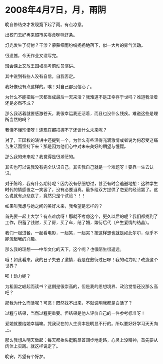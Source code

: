 # 2008年4月7日，月，雨阴

晚自修结束才发现竟下起了雨。有点凉意。

出校门去好再来超市买零食咪咪虾条。

灯光发生了衍射？干涉？蒙蒙细雨纷纷扬扬地落下，似一大片的雾气流动。

很遗憾，今天作业又没写完。

班会课上又放王国权高考前动员演讲。

其中说到有些人没有自信，自我否定。

我好像也有点这样的。唉！对自己都没信心了。

为什么不能把每一天都当成最后一天来活？我难道不是正幸存于世吗？难道我活着还是必然不成？

那么我活着就要感激苍天，我很幸运我还活着，而且也没什么残疾。难道这些是理所当然的吗？

我懂不懂珍惜呀！连现在都把握不了还谈什么未来呢？

对了，王国权的演讲中还提到一个，为什么有些活得充满激情或者说为何忍受这痛苦生活而坚持下来？那是因为他们心中对未来美好的期望与憧憬。

那么我的未来呢？我觉得是很渺茫的。

其实也可以说我没有完全认识自己。其实我自己就是一个难题呀！要靠一生去认识。

对于陈玲，我有什么期待呢？因为没有仔细想过，甚至有时会逃避地想：这种学生时代的情感置之一笑罢了，没有必要当真。最多给双方提供了恋爱的经验罢了。这么说就有点悲哀了，竟然只是个试验？！！

如果叫我想与她之间的美好未来，我希望是怎样的？

首先要一起上大学？有点难度呀！那就不考虑这个，更久以后的呢？我们都找到了工作，积蓄了钱财，买了房，买了车，结了婚，繁衍后代（产生爱情的结晶）。

我们一起进餐，一起看电影，一起笑，一起哭？按这样想也就是如此尔尔，似乎不能激起我的兴趣。

那么我的理想——中华文化的天下，这个呢？也很陌生很遥远。

哦！如此看来，我的日子失去了激情，我是在敷衍过日啰！我的动力呢？改造这个世界？

唉！动力呢？

为祖国之崛起而读书？这倒是很崇高的，但是我的思想境界、政治觉悟还没那么高吧？

那我为什么而活呢？可恶！既然找不出来，不就说明我都是白活了？

过程与结果，当然过程更重要。但结果是他人评价自己的一件参考标准呀！

爱她就要给她幸福嘛。凭我现在的人生资本是明显不行的。所以要好好学习天天向上。

那么我想从明天做起：每天都抬头挺胸昂首阔步地走路，心灵上没精神，首先要从肉体上实践。就这样说定了。

晚安。希望有个好梦。
